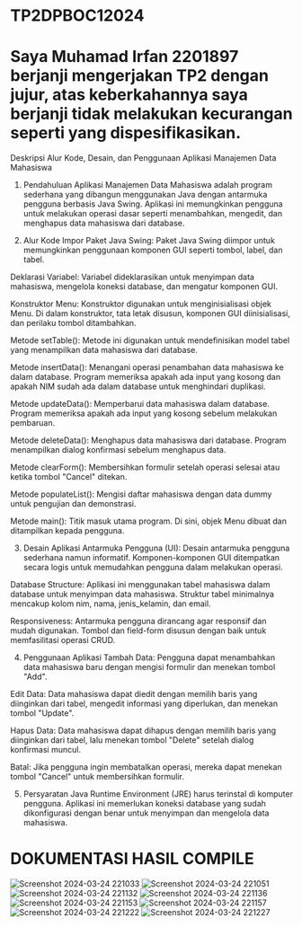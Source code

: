 # TP2DPBOC12024
# Saya Muhamad Irfan 2201897 berjanji mengerjakan TP2 dengan jujur, atas keberkahannya saya berjanji tidak melakukan kecurangan seperti yang dispesifikasikan.

Deskripsi Alur Kode, Desain, dan Penggunaan Aplikasi Manajemen Data Mahasiswa
1. Pendahuluan
Aplikasi Manajemen Data Mahasiswa adalah program sederhana yang dibangun menggunakan Java dengan antarmuka pengguna berbasis Java Swing. Aplikasi ini memungkinkan pengguna untuk melakukan operasi dasar seperti menambahkan, mengedit, dan menghapus data mahasiswa dari database.

2. Alur Kode
Impor Paket Java Swing: Paket Java Swing diimpor untuk memungkinkan penggunaan komponen GUI seperti tombol, label, dan tabel.

Deklarasi Variabel: Variabel dideklarasikan untuk menyimpan data mahasiswa, mengelola koneksi database, dan mengatur komponen GUI.

Konstruktor Menu: Konstruktor digunakan untuk menginisialisasi objek Menu. Di dalam konstruktor, tata letak disusun, komponen GUI diinisialisasi, dan perilaku tombol ditambahkan.

Metode setTable(): Metode ini digunakan untuk mendefinisikan model tabel yang menampilkan data mahasiswa dari database.

Metode insertData(): Menangani operasi penambahan data mahasiswa ke dalam database. Program memeriksa apakah ada input yang kosong dan apakah NIM sudah ada dalam database untuk menghindari duplikasi.

Metode updateData(): Memperbarui data mahasiswa dalam database. Program memeriksa apakah ada input yang kosong sebelum melakukan pembaruan.

Metode deleteData(): Menghapus data mahasiswa dari database. Program menampilkan dialog konfirmasi sebelum menghapus data.

Metode clearForm(): Membersihkan formulir setelah operasi selesai atau ketika tombol "Cancel" ditekan.

Metode populateList(): Mengisi daftar mahasiswa dengan data dummy untuk pengujian dan demonstrasi.

Metode main(): Titik masuk utama program. Di sini, objek Menu dibuat dan ditampilkan kepada pengguna.

3. Desain Aplikasi
Antarmuka Pengguna (UI): Desain antarmuka pengguna sederhana namun informatif. Komponen-komponen GUI ditempatkan secara logis untuk memudahkan pengguna dalam melakukan operasi.

Database Structure: Aplikasi ini menggunakan tabel mahasiswa dalam database untuk menyimpan data mahasiswa. Struktur tabel minimalnya mencakup kolom nim, nama, jenis_kelamin, dan email.

Responsiveness: Antarmuka pengguna dirancang agar responsif dan mudah digunakan. Tombol dan field-form disusun dengan baik untuk memfasilitasi operasi CRUD.

4. Penggunaan Aplikasi
Tambah Data: Pengguna dapat menambahkan data mahasiswa baru dengan mengisi formulir dan menekan tombol "Add".

Edit Data: Data mahasiswa dapat diedit dengan memilih baris yang diinginkan dari tabel, mengedit informasi yang diperlukan, dan menekan tombol "Update".

Hapus Data: Data mahasiswa dapat dihapus dengan memilih baris yang diinginkan dari tabel, lalu menekan tombol "Delete" setelah dialog konfirmasi muncul.

Batal: Jika pengguna ingin membatalkan operasi, mereka dapat menekan tombol "Cancel" untuk membersihkan formulir.

5. Persyaratan
Java Runtime Environment (JRE) harus terinstal di komputer pengguna.
Aplikasi ini memerlukan koneksi database yang sudah dikonfigurasi dengan benar untuk menyimpan dan mengelola data mahasiswa.



# DOKUMENTASI HASIL COMPILE
![Screenshot 2024-03-24 221033](https://github.com/mhmdirfn01/TP2DPBOC12024/assets/145920545/5ece180a-51c4-4c1c-8504-20f77e713af0)
![Screenshot 2024-03-24 221051](https://github.com/mhmdirfn01/TP2DPBOC12024/assets/145920545/46cab272-f112-48f8-bd78-bf58ec1cd3b0)
![Screenshot 2024-03-24 221132](https://github.com/mhmdirfn01/TP2DPBOC12024/assets/145920545/f5a94db6-d37d-4b83-ac9b-78c375827cb4)
![Screenshot 2024-03-24 221136](https://github.com/mhmdirfn01/TP2DPBOC12024/assets/145920545/1337a7bb-1ee9-4aea-95e9-2eab7306c7bc)
![Screenshot 2024-03-24 221153](https://github.com/mhmdirfn01/TP2DPBOC12024/assets/145920545/d8161717-9e57-44f1-b364-becfbd2b3e74)
![Screenshot 2024-03-24 221157](https://github.com/mhmdirfn01/TP2DPBOC12024/assets/145920545/dfb6f6b0-8b08-4935-83c4-8bc709cb38c1)
![Screenshot 2024-03-24 221222](https://github.com/mhmdirfn01/TP2DPBOC12024/assets/145920545/d8a1a0d5-d5a0-4e6a-9d0e-fd91604d9feb)
![Screenshot 2024-03-24 221227](https://github.com/mhmdirfn01/TP2DPBOC12024/assets/145920545/65648f53-6a14-40b4-8020-bd473b6f7538)


